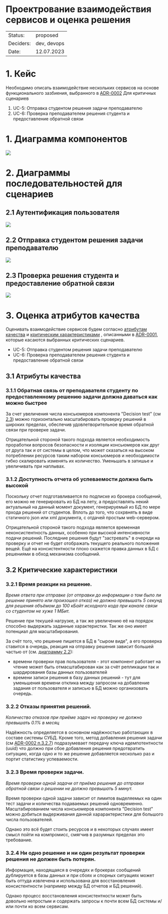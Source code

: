 Проектрование взаимодействия сервисов и оценка решения
=========
|          |                                                                   |
|----------|-------------------------------------------------------------------|
|Status:   | proposed 
|Deciders: | dev, devops                                                       |
|Date:     | 12.07.2023                                                        |

# 1. Кейс

Необходимо описать взаимодействие нескольких сервисов на основе 
функционального зазбиения, выбранного в  [ADR-0002](../ADR-0002/README.md)
Для критичных сценариев

1. UC-5: Отправка студентом решения задачи преподавателю
2. UC-6: Проверка преподавателем решения студента и предоставление обратной связи

<a name="components"></a>
# 1. Диаграмма компонентов 

![](wsd/Components.png)

<a name="sequence"></a>
# 2. Диаграммы последовательностей для сценариев

## 2.1 Аутентификация пользователя

![](wsd/Sequence%20Auth.png)

## 2.2 Отправка студентом решения задачи преподавателю

![](wsd/Sequence%20student.png)

## 2.3 Проверка решения студента и предоставление обратной связи
![](wsd/Sequence%20decition%20test.png)


<a name="assesment"></a>
# 3. Оценка атрибутов качества

Оценивать взаимодействие сервисов будем согласно 
[атрибутам качества](../ADR-0001/README.md#атрибуты-качества) и 
[критическим характеристиками](../ADR-0001/README.md#критические-характеристики)
, описанными в [ADR-0001](../ADR-0001/README.md), которые касаются выбранных
критических сценариев.

- UC-5: Отправка студентом решения задачи преподавателю
- UC-6: Проверка преподавателем решения студента и предоставление обратной связи

## 3.1 Атрибуты качества

### 3.1.1 Обратная связь от преподавателя студенту по предоставленному решению задачи должна даваться как можно быстрее

За счет увеличения числа консьюмеров компонента "Decision test" 
(см [2.3](#23-проверка-решения-студента-и-предоставление-обратной-связи)) можно 
горизонтально масштабировать проверку решений в широких пределах, обеспечив 
удовлетворительное время обратной связи при проверке задачи.

Отрицательной стороной такого подхода является необходимость проработки вопросов
безопасности и изоляции консьюмеров как друг от друга так и от системы в целом,
что может сказаться на высоком потреблении ресурсов таким набором консьюмеров и
 необходимости гибко скалировать изменять их количество. Уменьшать в затишье и
 увеличивать при наплывах.

### 3.1.2 Доступность отчета об успеваемости должна быть высокой 

Поскольку отчет подготавливается по подписке из брокера сообщений, его можно
не генерировать из БД на лету, а предоставлять некий актуальный на данный момент
документ, генерируемый из БД по мере прхода решений от студентов. 
Вплоть до того, что сохрвнять в виде статичного json или xml документа,
с отдачей простым web-сервером.

Отрицательной стороной такого подхода является временная неконсистентность 
данных, особенно при высокой интенсивности подачи решений. Последние решения
будут "застревать" в очереди на проверку и отчет не будет отображать текущего 
реального положения вещей. Ещё на консистентности плохо скажется правка данных в
БД с решениями в обход механизма сообщений. 



## 3.2 Критические характеристики

### 3.2.1 Время реакции на решение. 

*Время ответа при отправке (от отправки до информации о том было ли решение 
принято или произошел отказ) не должно превышать 5 секунд для решения объёмом 
до 100 кБайт исходного кода при канале связи со студентом не хуже 1 МБит.*

Решение при текушей нагрузке, а так же увеличению её на порядок способно
выдержать заданные характеристки. Так же оно имеет потенциал для масштабирования.

За счёт того, что решение пишется в БД в "сыром виде", а его проверка ставится в
очередь, реакция на отправку решения зависит большей частью от 
(см. [диаграмму 2.2](#22-отправка-студентом-решения-задачи-преподавателю)):
- времени проверки прав пользователя - этот компонент работает на чтение  может 
быть отмасштабирован как за счёт репликации так и шардирования базы данных 
пользователей
- времени записи решения в базу данных решений - тут для уменьшения времени 
отклика между запросом на добавление задания от пользователя и записью в БД 
можно организовать очередь.


### 3.2.2 Отказы принятия решений. 

*Количество отказов при приёме задач на проверку не должно превышать 0.1% в 
месяц*

Надёжность определяется в основном надёжностью работающих в составе системы
СУБД. Кроме того, метод добавления решения задачи 
(см [ADR-0002 п.3.2.7](../ADR-0002#327-решение-задачи)) подразумевает 
передачу ключа идемпотентности (uuid) что должно при сбое добавления решения 
предотвратить ситуацию, когда одно и то же решение добавляется несколько раз 
и портит статистику успеваемости.

### 3.2.3 Время проверки задачи. 

*Время проверки одной задачи от приёма решения до отправки обратной связи о 
решении не должно превышать 5 минут.*

Время проверки одной задачи зависит от лимитов выделяемых на один тест задачи и 
количества подаваемых решений одновременно. Масштабированием числа консьюмеров 
компонента "Decision test" можно добиться выдерживания данной харарактеристики 
для большого числа пользователей.

Однако это всё будет стоить ресурсов и в некоторых случаях имеет смысл пойти на
компромисс, смягчив в разумных пределах это требование.

### 3.2.4 Ни одно решение и ни один результат проверки решения не должен быть потерян.

Информация, находящаяся в очередях и брокерах сообщений дублируется в базы 
данных и при сбоях и спорных ситуациях может быть оттуда извлечена и 
использована для восстановления консистентности (например между БД отчетов и 
БД решений).

Однако процесс восстановления консистентности может быть довольно непростым и 
содержать запросы к почти всем БД системы и/или почти ко всем сервисам.
